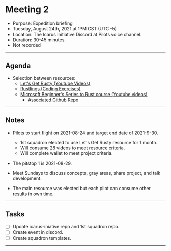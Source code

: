 # Meeting 2

- Purpose: Expedition briefing
- Tuesday, August 24th, 2021 at 1PM CST (UTC -5)
- Location: The Icarus Initiative Discord at Pilots voice channel.
- Duration: 30-45 minutes.
- Not recorded

---

## Agenda

- Selection between resources:
  - [Let's Get Rusty (Youtube Videos)](https://www.youtube.com/playlist?list=PLai5B987bZ9CoVR-QEIN9foz4QCJ0H2Y8)
  - [Rustlings (Coding Exercises)](https://github.com/rust-lang/rustlings/)
  - [Microsoft Beginner's Series to Rust course (Youtube videos)](https://www.youtube.com/playlist?list=PLlrxD0HtieHjbTjrchBwOVks_sr8EVW1x)
    - [Associated Github Repo](https://github.com/microsoft/beginners-series-rust)

---

## Notes

- Pilots to start flight on 2021-08-24 and target end date of 2021-9-30.

  - 1st squadron elected to use Let's Get Rusty resource for 1 month.
  - Will consume 28 videos to meet resource criteria.
  - Will complete wallet to meet project criteria.

- The pitstop 1 is 2021-08-29.
- Meet Sundays to discuss concepts, gray areas, share project, and talk development.

- The main resource was elected but each pilot can consume other results in own time.

---

## Tasks

- [ ] Update icarus-iniative repo and 1st squadron repo.
- [ ] Create event in discord.
- [ ] Create squadron templates.

---
